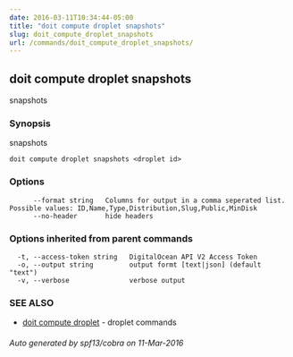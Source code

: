 ```yaml
---
date: 2016-03-11T10:34:44-05:00
title: "doit compute droplet snapshots"
slug: doit_compute_droplet_snapshots
url: /commands/doit_compute_droplet_snapshots/
---
```

## doit compute droplet snapshots

snapshots

### Synopsis


snapshots

```
doit compute droplet snapshots <droplet id>
```

### Options

```
      --format string   Columns for output in a comma seperated list. Possible values: ID,Name,Type,Distribution,Slug,Public,MinDisk
      --no-header       hide headers
```

### Options inherited from parent commands

```
  -t, --access-token string   DigitalOcean API V2 Access Token
  -o, --output string         output formt [text|json] (default "text")
  -v, --verbose               verbose output
```

### SEE ALSO
* [doit compute droplet](/commands/doit_compute_droplet/)	 - droplet commands

###### Auto generated by spf13/cobra on 11-Mar-2016
